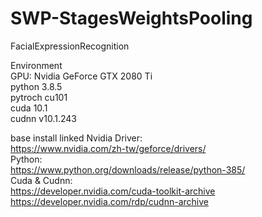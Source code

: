 # SWP-StagesWeightsPooling  
FacialExpressionRecognition  
  
  
  
  
  
  
  
  
Environment  
GPU: Nvidia GeForce GTX 2080 Ti  
python 3.8.5  
pytroch cu101  
cuda 10.1  
cudnn v10.1.243  

base install linked
Nvidia Driver:  
https://www.nvidia.com/zh-tw/geforce/drivers/  
Python:  
https://www.python.org/downloads/release/python-385/  
Cuda & Cudnn:  
https://developer.nvidia.com/cuda-toolkit-archive  
https://developer.nvidia.com/rdp/cudnn-archive  
